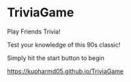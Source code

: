 # TriviaGame

Play Friends Trivia!

Test your knowledge of this 90s classic!

Simply hit the start button to begin

https://kupharmd05.github.io/TriviaGame